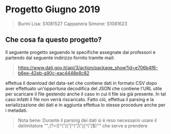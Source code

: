 # Progetto Giugno 2019
>Burini Lisa: S1081527
Cappanera Simone: S1081623

## Che cosa fa questo progetto?

Il seguente progetto seguendo le specifiche assegnate dai professori e partendo dal seguente indirizzo fornito tramite mail:
> https://www.dati.gov.it/api/3/action/package_show?id=e706b4f6-b6ee-42eb-a90c-eac4448e8c82

effettua il download del data-set che contiene dati in formato CSV dopo aver effettuato un'opportuna decodifica del JSON che contiene l'URL utile per scaricare il file gestendo anche il caso in cui il file sia già presente. In tal caso infatti il file non verrà riscaricato. 
Fatto ciò, effettua il parsing e la serializzazione dei dati e in aggiunta effettua lo stesse procedure anche per i metadati. 
>Nota bene: Durante il parsing dei dati si è reso necessario usare il delimitatore "\",(?=([^\\\"]*\\\"[^\\\"]*\\\")*[^\\\"]*$)\"" che serve a prendere

<!--stackedit_data:
eyJoaXN0b3J5IjpbLTc3NTYxNzA3Niw1NDIxMjUzOTYsNTIyNz
E0OTY1LC0xNDMxMzEyMzMwLC0xODUxNTU0NDcwLC0xODUxNTU0
NDcwXX0=
-->